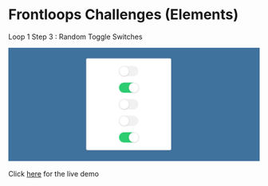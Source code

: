 # Frontloops Challenges (Elements)

Loop 1 Step 3 : Random Toggle Switches

![preview image](./design/preview.png "Click below for live demo")

Click [here](https://zathio.github.io/frontloops-challenges/elements-challenges/loop1-step3/) for the live demo